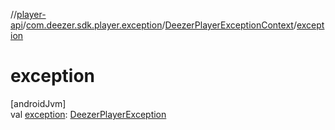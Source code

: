 //[player-api](../../../index.md)/[com.deezer.sdk.player.exception](../index.md)/[DeezerPlayerExceptionContext](index.md)/[exception](exception.md)

# exception

[androidJvm]\
val [exception](exception.md): [DeezerPlayerException](../-deezer-player-exception/index.md)

